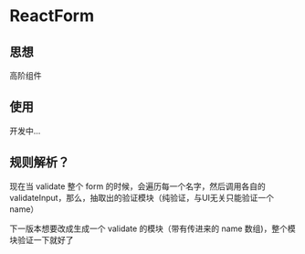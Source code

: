 # ReactForm

## 思想

高阶组件

## 使用

开发中...

## 规则解析？

现在当 validate 整个 form 的时候，会遍历每一个名字，然后调用各自的 validateInput，那么，抽取出的验证模块（纯验证，与UI无关只能验证一个 name）

下一版本想要改成生成一个 validate 的模块（带有传进来的 name 数组)，整个模块验证一下就好了